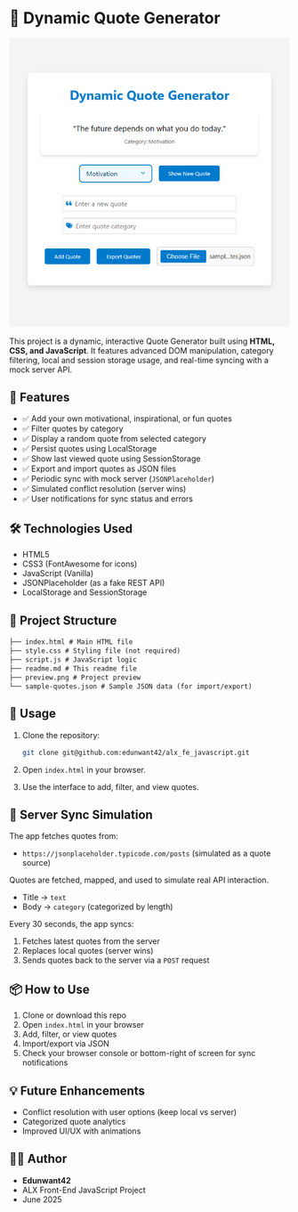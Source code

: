 # 💬 Dynamic Quote Generator


![Preview of the Dynamic Quote Generator](./preview.png)

This project is a dynamic, interactive Quote Generator built using **HTML, CSS, and JavaScript**. It features advanced DOM manipulation, category filtering, local and session storage usage, and real-time syncing with a mock server API.

## 🚀 Features

- ✅ Add your own motivational, inspirational, or fun quotes
- ✅ Filter quotes by category
- ✅ Display a random quote from selected category
- ✅ Persist quotes using LocalStorage
- ✅ Show last viewed quote using SessionStorage
- ✅ Export and import quotes as JSON files
- ✅ Periodic sync with mock server (`JSONPlaceholder`)
- ✅ Simulated conflict resolution (server wins)
- ✅ User notifications for sync status and errors

## 🛠️ Technologies Used

- HTML5
- CSS3 (FontAwesome for icons)
- JavaScript (Vanilla)
- JSONPlaceholder (as a fake REST API)
- LocalStorage and SessionStorage

## 📁 Project Structure

```
├── index.html # Main HTML file
├── style.css # Styling file (not required)
├── script.js # JavaScript logic
├── readme.md # This readme file
├── preview.png # Project preview
└── sample-quotes.json # Sample JSON data (for import/export)
```

## 📖 Usage

1. Clone the repository:

   ```bash
   git clone git@github.com:edunwant42/alx_fe_javascript.git
   ```

2. Open `index.html` in your browser.

3. Use the interface to add, filter, and view quotes.


## 🔄 Server Sync Simulation

The app fetches quotes from:
- `https://jsonplaceholder.typicode.com/posts` (simulated as a quote source)

Quotes are fetched, mapped, and used to simulate real API interaction.
- Title → `text`
- Body → `category` (categorized by length)

Every 30 seconds, the app syncs:
1. Fetches latest quotes from the server
2. Replaces local quotes (server wins)
3. Sends quotes back to the server via a `POST` request

## 📦 How to Use

1. Clone or download this repo
2. Open `index.html` in your browser
3. Add, filter, or view quotes
4. Import/export via JSON
5. Check your browser console or bottom-right of screen for sync notifications

## 💡 Future Enhancements

- Conflict resolution with user options (keep local vs server)
- Categorized quote analytics
- Improved UI/UX with animations

## 🧑‍💻 Author

- **Edunwant42**  
- ALX Front-End JavaScript Project  
- June 2025
